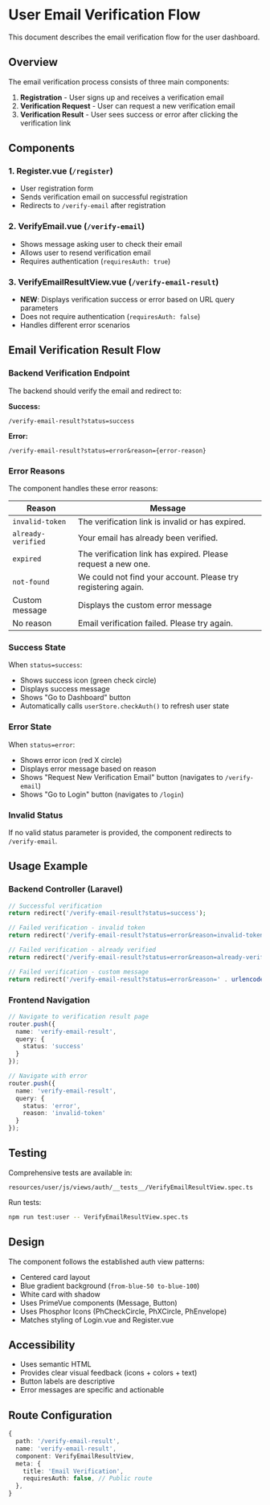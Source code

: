 # User Email Verification Flow

This document describes the email verification flow for the user dashboard.

## Overview

The email verification process consists of three main components:

1. **Registration** - User signs up and receives a verification email
2. **Verification Request** - User can request a new verification email
3. **Verification Result** - User sees success or error after clicking the verification link

## Components

### 1. Register.vue (`/register`)
- User registration form
- Sends verification email on successful registration
- Redirects to `/verify-email` after registration

### 2. VerifyEmail.vue (`/verify-email`)
- Shows message asking user to check their email
- Allows user to resend verification email
- Requires authentication (`requiresAuth: true`)

### 3. VerifyEmailResultView.vue (`/verify-email-result`)
- **NEW**: Displays verification success or error based on URL query parameters
- Does not require authentication (`requiresAuth: false`)
- Handles different error scenarios

## Email Verification Result Flow

### Backend Verification Endpoint

The backend should verify the email and redirect to:

**Success:**
```
/verify-email-result?status=success
```

**Error:**
```
/verify-email-result?status=error&reason={error-reason}
```

### Error Reasons

The component handles these error reasons:

| Reason | Message |
|--------|---------|
| `invalid-token` | The verification link is invalid or has expired. |
| `already-verified` | Your email has already been verified. |
| `expired` | The verification link has expired. Please request a new one. |
| `not-found` | We could not find your account. Please try registering again. |
| Custom message | Displays the custom error message |
| No reason | Email verification failed. Please try again. |

### Success State

When `status=success`:
- Shows success icon (green check circle)
- Displays success message
- Shows "Go to Dashboard" button
- Automatically calls `userStore.checkAuth()` to refresh user state

### Error State

When `status=error`:
- Shows error icon (red X circle)
- Displays error message based on reason
- Shows "Request New Verification Email" button (navigates to `/verify-email`)
- Shows "Go to Login" button (navigates to `/login`)

### Invalid Status

If no valid status parameter is provided, the component redirects to `/verify-email`.

## Usage Example

### Backend Controller (Laravel)

```php
// Successful verification
return redirect('/verify-email-result?status=success');

// Failed verification - invalid token
return redirect('/verify-email-result?status=error&reason=invalid-token');

// Failed verification - already verified
return redirect('/verify-email-result?status=error&reason=already-verified');

// Failed verification - custom message
return redirect('/verify-email-result?status=error&reason=' . urlencode('Custom error message'));
```

### Frontend Navigation

```typescript
// Navigate to verification result page
router.push({
  name: 'verify-email-result',
  query: {
    status: 'success'
  }
});

// Navigate with error
router.push({
  name: 'verify-email-result',
  query: {
    status: 'error',
    reason: 'invalid-token'
  }
});
```

## Testing

Comprehensive tests are available in:
```
resources/user/js/views/auth/__tests__/VerifyEmailResultView.spec.ts
```

Run tests:
```bash
npm run test:user -- VerifyEmailResultView.spec.ts
```

## Design

The component follows the established auth view patterns:
- Centered card layout
- Blue gradient background (`from-blue-50 to-blue-100`)
- White card with shadow
- Uses PrimeVue components (Message, Button)
- Uses Phosphor Icons (PhCheckCircle, PhXCircle, PhEnvelope)
- Matches styling of Login.vue and Register.vue

## Accessibility

- Uses semantic HTML
- Provides clear visual feedback (icons + colors + text)
- Button labels are descriptive
- Error messages are specific and actionable

## Route Configuration

```typescript
{
  path: '/verify-email-result',
  name: 'verify-email-result',
  component: VerifyEmailResultView,
  meta: {
    title: 'Email Verification',
    requiresAuth: false, // Public route
  },
}
```
